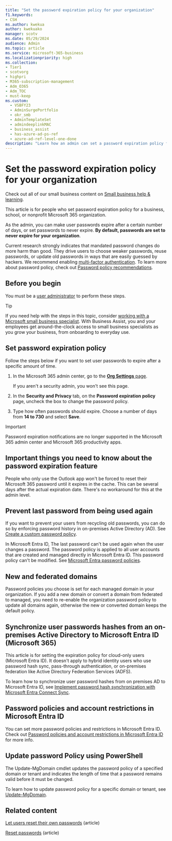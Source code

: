 ```yaml
---
title: "Set the password expiration policy for your organization"
f1.keywords:
- CSH
ms.author: kwekua
author: kwekuako
manager: scotv
ms.date: 05/29/2024
audience: Admin
ms.topic: article
ms.service: microsoft-365-business
ms.localizationpriority: high
ms.collection: 
- Tier1
- scotvorg
- highpri
- M365-subscription-management
- Adm_O365
- Adm_TOC
- must-keep
ms.custom:
  - VSBFY23
  - AdminSurgePortfolio
  - okr_smb
  - AdminTemplateSet
  - admindeeplinkMAC
  - business_assist
  - has-azure-ad-ps-ref
  - azure-ad-ref-level-one-done
description: "Learn how an admin can set a password expiration policy for your business, school, or nonprofit in Microsoft 365 admin center."
---
```


# Set the password expiration policy for your organization

Check out all of our small business content on [Small business help & learning](https://go.microsoft.com/fwlink/?linkid=2224585).

This article is for people who set password expiration policy for a business, school, or nonprofit Microsoft 365 organization.

As the admin, you can make user passwords expire after a certain number of days, or set passwords to never expire. **By default, passwords are set to never expire for your organization**.

Current research strongly indicates that mandated password changes do more harm than good. They drive users to choose weaker passwords, reuse passwords, or update old passwords in ways that are easily guessed by hackers. We recommend enabling [multi-factor authentication](../security-and-compliance/set-up-multi-factor-authentication.md). To learn more about password policy, check out [Password policy recommendations](../misc/password-policy-recommendations.md).

## Before you begin

You must be a [user administrator](../add-users/about-admin-roles.md) to perform these steps.

> [!TIP]
> If you need help with the steps in this topic, consider [working with a Microsoft small business specialist](https://go.microsoft.com/fwlink/?linkid=2186871). With Business Assist, you and your employees get around-the-clock access to small business specialists as you grow your business, from onboarding to everyday use.

## Set password expiration policy

Follow the steps below if you want to set user passwords to expire after a specific amount of time.

1. In the Microsoft 365 admin center, go to the <a href="https://go.microsoft.com/fwlink/p/?linkid=2072756" target="_blank">**Org Settings** page</a>.

    If you aren't a security admin, you won't see this page.
  
2. In the **Security and Privacy** tab, on the **Password expiration policy** page, uncheck the box to change the password policy.

3. Type how often passwords should expire. Choose a number of days from **14 to 730** and select **Save**.

> [!IMPORTANT]
> Password expiration notifications are no longer supported in the Microsoft 365 admin center and Microsoft 365 productivity apps.
  
## Important things you need to know about the password expiration feature
  
People who only use the Outlook app won't be forced to reset their Microsoft 365 password until it expires in the cache. This can be several days after the actual expiration date. There's no workaround for this at the admin level.

## Prevent last password from being used again

If you want to prevent your users from recycling old passwords, you can do so by enforcing password history in on-premises Active Directory (AD). See [Create a custom password policy](/azure/active-directory-domain-services/password-policy#create-a-custom-password-policy).

In Microsoft Entra ID, The last password can't be used again when the user changes a password. The password policy is applied to all user accounts that are created and managed directly in Microsoft Entra ID. This password policy can't be modified. See [Microsoft Entra password policies](/azure/active-directory/authentication/concept-sspr-policy#password-policies-that-only-apply-to-cloud-user-accounts).

<a name='synchronize-user-passwords-hashes-from-an-on-premises-active-directory-to-azure-ad-microsoft-365'></a>

## New and federated domains

Password policies you choose is set for each managed domain in your organization. If you add a new domain or convert a domain from federated to managed, you need to re-enable the organization password policy to update all domains again, otherwise the new or converted domain keeps the default policy.

## Synchronize user passwords hashes from an on-premises Active Directory to Microsoft Entra ID (Microsoft 365)

This article is for setting the expiration policy for cloud-only users (Microsoft Entra ID). It doesn't apply to hybrid identity users who use password hash sync, pass-through authentication, or on-premises federation like Active Directory Federation Services (ADFS).
  
To learn how to synchronize user password hashes from on premises AD to Microsoft Entra ID, see [Implement password hash synchronization with Microsoft Entra Connect Sync](/azure/active-directory/hybrid/how-to-connect-password-hash-synchronization).

<a name='password-policies-and-account-restrictions-in-azure-active-directory'></a>

## Password policies and account restrictions in Microsoft Entra ID

You can set more password policies and restrictions in Microsoft Entra ID. Check out [Password policies and account restrictions in Microsoft Entra ID](/azure/active-directory/authentication/concept-sspr-policy) for more info.

## Update password Policy using PowerShell

The Update-MgDomain cmdlet updates the password policy of a specified domain or tenant and indicates the length of time that a password remains valid before it must be changed.

To learn how to update password policy for a specific domain or tenant, see [Update-MgDomain](/powershell/module/microsoft.graph.identity.directorymanagement/update-mgdomain).

## Related content

[Let users reset their own passwords](../add-users/let-users-reset-passwords.md) (article)

[Reset passwords](../add-users/reset-passwords.md) (article)
